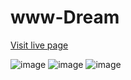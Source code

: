 # www-Dream

<a href="https://joannakilian.github.io/www-Dream/">Visit live page</a>

![image](https://user-images.githubusercontent.com/86100410/148703950-cbd9b225-d7f7-4337-87b2-1fc6b7948861.png)
![image](https://user-images.githubusercontent.com/86100410/148703917-fd403f84-794e-4e91-bba9-8b01031cdd93.png)
![image](https://user-images.githubusercontent.com/86100410/148703959-33cc6e99-ff29-42fd-9495-f641c7b9fb12.png)

